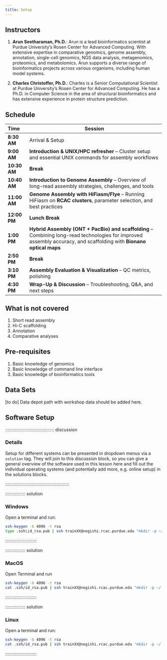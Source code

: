 ```yaml
---
title: Setup
---
```


## Instructors

1. **Arun Seetharaman, Ph.D.**: Arun is a lead bioinformatics scientist at Purdue University’s Rosen Center for Advanced Computing. With extensive expertise in comparative genomics, genome assembly, annotation, single-cell genomics,  NGS data analysis, metagenomics, proteomics, and metabolomics. Arun supports a diverse range of bioinformatics projects across various organisms, including human model systems.

2. **Charles Christoffer, Ph.D.**: Charles is a Senior Computational Scientist at Purdue University’s Rosen Center for Advanced Computing. He has a Ph.D. in Computer Science in the area of structural bioinformatics and has extensive experience in protein structure prediction. 


## Schedule

| **Time**  | **Session**  |
|:---|-------------|
| **8:30 AM** | Arrival & Setup  |
| **9:00 AM** | **Introduction & UNIX/HPC refresher** – Cluster setup and essential UNIX commands for assembly workflows |
| **10:30 AM** | **Break** |
| **10:40 AM** | **Introduction to Genome Assembly** – Overview of long-read assembly strategies, challenges, and tools  |
| **11:00 AM** | **Genome Assembly with HiFiasm/Flye** – Running HiFiasm on **RCAC clusters**, parameter selection, and best practices  |
| **12:00 PM** | **Lunch Break** |
| **1:00 PM** | **Hybrid Assembly (ONT + PacBio) and scaffolding** – Combining long-read technologies for improved assembly accuracy, and scaffolding with **Bionano optical maps** |
| **2:50 PM** | **Break** |
| **3:10 PM** | **Assembly Evaluation & Visualization** – QC metrics, polishing |
| **4:30 PM** | **Wrap-Up & Discussion** – Troubleshooting, Q&A, and next steps |


## What is not covered

1. Short read assembly
2. Hi-C scaffolding
3. Annotation
4. Comparative analyses

## Pre-requisites

1. Basic knowledge of genomics
2. Basic knowledge of command line interface
3. Basic knowledge of bioinformatics tools



## Data Sets

[to do] Data depot path with workshop data should be added here.



## Software Setup


::::::::::::::::::::::::::::::::::::::: discussion

### Details

Setup for different systems can be presented in dropdown menus via a `solution`
tag. They will join to this discussion block, so you can give a general overview
of the software used in this lesson here and fill out the individual operating
systems (and potentially add more, e.g. online setup) in the solutions blocks.

:::::::::::::::::::::::::::::::::::::::::::::::::::

:::::::::::::::: solution

### Windows

Open a terminal and run:

```sh
ssh-keygen -b 4096 -t rsa
type .ssh\id_rsa.pub | ssh trainXX@negishi.rcac.purdue.edu "mkdir -p ~/.ssh; cat >> ~/.ssh/authorized_keys"
```

:::::::::::::::::::::::::

:::::::::::::::: solution

### MacOS

Open Terminal and run
```sh
ssh-keygen -b 4096 -t rsa
cat .ssh/id_rsa.pub | ssh trainXX@negishi.rcac.purdue.edu "mkdir -p ~/.ssh; cat >> ~/.ssh/authorized_keys"
```

:::::::::::::::::::::::::


:::::::::::::::: solution

### Linux

Open a terminal and run:
```sh
ssh-keygen -b 4096 -t rsa
cat .ssh/id_rsa.pub | ssh trainXX@negishi.rcac.purdue.edu "mkdir -p ~/.ssh; cat >> ~/.ssh/authorized_keys"
```

:::::::::::::::::::::::::



